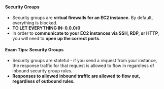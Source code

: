 #### Security Groups

* Security groups are **virtual firewalls for an EC2 instance.** By default, everything is blocked.
* **TO LET EVERYTHING IN: 0.0.0/0**
* In order to **communicate to your EC2 instances via SSH, RDP, or HTTP**, you will need to
  **open up the correct ports**.

#### Exam Tips: Security Groups

* Security groups are stateful - if you send a request from your instance, the response traffic for that request is
  allowed to flow in regardless of inbound security group rules.
* **Responses to allowed inbound traffic are allowed to flow out, regardless of outbound rules.**